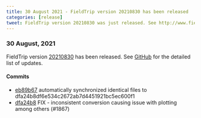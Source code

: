 ```yaml
---
title: 30 August 2021 - FieldTrip version 20210830 has been released
categories: [release]
tweet: FieldTrip version 20210830 was just released. See http://www.fieldtriptoolbox.org/#30-august-2021
---
```


### 30 August, 2021

FieldTrip version [20210830](http://github.com/fieldtrip/fieldtrip/releases/tag/20210830) has been released.
See [GitHub](https://github.com/fieldtrip/fieldtrip/compare/20210825...20210830) for the detailed list of updates.

#### Commits

- [eb89b67](http://github.com/fieldtrip/fieldtrip/commit/eb89b67) automatically synchronized identical files to dfa24b8df6e534c2672ab7d4451921bc5ec600f1
- [dfa24b8](http://github.com/fieldtrip/fieldtrip/commit/dfa24b8) FIX - inconsistent conversion causing issue with plotting among others (#1867)
